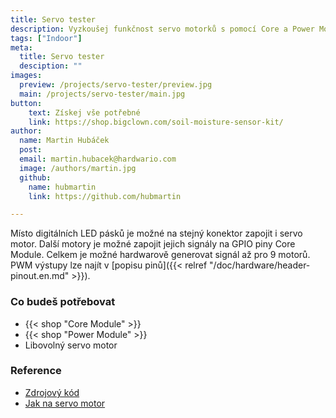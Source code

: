 ```yaml
---
title: Servo tester
description: Vyzkoušej funkčnost servo motorků s pomocí Core a Power Module
tags: ["Indoor"]
meta:
  title: Servo tester
  desciption: ""
images:
  preview: /projects/servo-tester/preview.jpg
  main: /projects/servo-tester/main.jpg
button:
    text: Získej vše potřebné
    link: https://shop.bigclown.com/soil-moisture-sensor-kit/
author:
  name: Martin Hubáček
  post:
  email: martin.hubacek@hardwario.com
  image: /authors/martin.jpg
  github:
    name: hubmartin
    link: https://github.com/hubmartin

---
```


Místo digitálních LED pásků je možné na stejný konektor zapojit i servo motor. Další motory je možné zapojit jejich signály na GPIO piny Core Module. Celkem je možné hardwarově generovat signál až pro 9 motorů. PWM výstupy lze najít v [popisu pinů]({{< relref "/doc/hardware/header-pinout.en.md" >}}).

### Co budeš potřebovat

* {{< shop "Core Module" >}}
* {{< shop "Power Module" >}}
* Libovolný servo motor


### Reference

* [Zdrojový kód](https://github.com/blavka/bcf-test-servo)
* [Jak na servo motor](https://www.bigclown.com/doc/firmware/how-to-servo-motor/)
